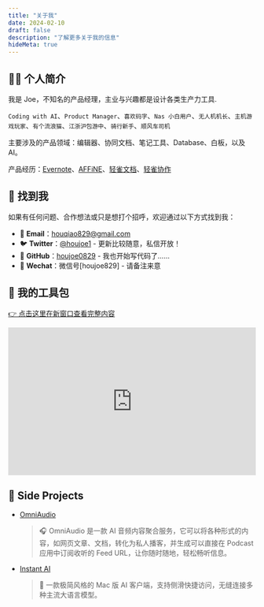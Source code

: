 ```yaml
---
title: "关于我"
date: 2024-02-10
draft: false
description: "了解更多关于我的信息"
hideMeta: true
---
```


## 👨‍💻 个人简介

我是 Joe，不知名的产品经理，主业与兴趣都是设计各类生产力工具.

`Coding with AI`、`Product Manager`、`喜欢码字`、`Nas 小白用户`、`无人机机长`、`主机游戏玩家`、`有个流浪猫`、`江浙沪包游中`、`骑行新手`、`顺风车司机`

主要涉及的产品领域：编辑器、协同文档、笔记工具、Database、白板，以及 AI。

产品经历：[Evernote](https://evernote.com/)、[AFFiNE](https://affine.pro/)、[轻雀文档](https://qingque.cn/products/docs)、[轻雀协作](https://qingque.cn/practice)

## 📮 找到我

如果有任何问题、合作想法或只是想打个招呼，欢迎通过以下方式找到我：

- 📧 **Email**：[houqiao829@gmail.com](mailto:houqiao829@gmail.com)
- 🐦 **Twitter**：[@houjoe1](https://x.com/houjoe1) - 更新比较随意，私信开放！
- 🐙 **GitHub**：[houjoe0829](https://github.com/houjoe0829) -  我也开始写代码了……
- 💬 **Wechat**：微信号[houjoe829]  -  请备注来意

## 🔧 我的工具包

<a href="https://whimsical.com/joe-s3pm6mwq1RT6jF3WFmTph@6HYTAunKLgTWCJ5hUzZL6hoqpkPYA535eqWVFPwb4s8xx3f" target="_blank">👉 点击这里在新窗口查看完整内容</a>

<iframe style="border:none" width="100%" height="300" src="https://whimsical.com/embed/joe-s3pm6mwq1RT6jF3WFmTph@6HYTAunKLgTWCJ5hUzZL6hoqpkPYA535eqWVFPwb4s8xx3f"></iframe>

## 🌟 Side Projects

- [OmniAudio](https://omniaudio.info/)
  > 🎧 OmniAudio 是一款 AI 音频内容聚合服务，它可以将各种形式的内容，如网页文章、文档，转化为私人播客，并生成可以直接在 Podcast 应用中订阅收听的 Feed URL，让你随时随地，轻松畅听信息。

- [Instant AI](https://instantai.houjoe.me/)
  > 🤖 一款极简风格的 Mac 版 AI 客户端，支持侧滑快捷访问，无缝连接多种主流大语言模型。

